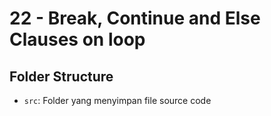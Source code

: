 # 22 - Break, Continue and Else Clauses on loop

## Folder Structure

- `src`: Folder yang menyimpan file source code